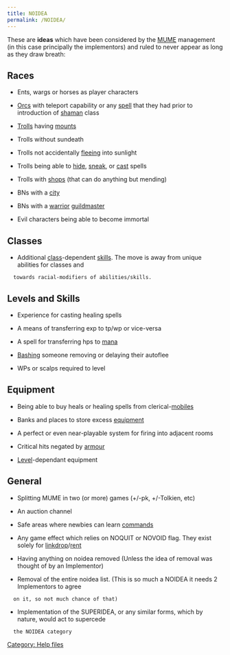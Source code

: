```yaml
---
title: NOIDEA
permalink: /NOIDEA/
---
```


These are **ideas** which have been considered by the
[MUME](MUME "wikilink") management (in this case principally the
implementors) and ruled to never appear as long as they draw breath:

## Races

- Ents, wargs or horses as player characters

<!-- -->

- [Orcs](Orc "wikilink") with teleport capability or any
  [spell](spell "wikilink") that they had prior to introduction of
  [shaman](shaman "wikilink") class

<!-- -->

- [Trolls](Troll "wikilink") having [mounts](mount "wikilink")

<!-- -->

- Trolls without sundeath

<!-- -->

- Trolls not accidentally [fleeing](flee "wikilink") into sunlight

<!-- -->

- Trolls being able to [hide](hide "wikilink"),
  [sneak](sneak "wikilink"), or [cast](cast "wikilink") spells

<!-- -->

- Trolls with [shops](shop "wikilink") (that can do anything but
  mending)

<!-- -->

- BNs with a [city](city "wikilink")

<!-- -->

- BNs with a [warrior](warrior "wikilink")
  [guildmaster](guild "wikilink")

<!-- -->

- Evil characters being able to become immortal

## Classes

- Additional [class](class "wikilink")-dependent
  [skills](skill "wikilink"). The move is away from unique abilities for
  classes and

`  towards racial-modifiers of abilities/skills.`

## Levels and Skills

- Experience for casting healing spells

<!-- -->

- A means of transferring exp to tp/wp or vice-versa

<!-- -->

- A spell for transferring hps to [mana](mana "wikilink")

<!-- -->

- [Bashing](Bash "wikilink") someone removing or delaying their autoflee

<!-- -->

- WPs or scalps required to level

## Equipment

- Being able to buy heals or healing spells from
  clerical-[mobiles](mobile "wikilink")

<!-- -->

- Banks and places to store excess [equipment](equipment "wikilink")

<!-- -->

- A perfect or even near-playable system for firing into adjacent rooms

<!-- -->

- Critical hits negated by [armour](armour "wikilink")

<!-- -->

- [Level](Level "wikilink")-dependant equipment

## General

- Splitting MUME in two (or more) games (+/-pk, +/-Tolkien, etc)

<!-- -->

- An auction channel

<!-- -->

- Safe areas where newbies can learn [commands](commands "wikilink")

<!-- -->

- Any game effect which relies on NOQUIT or NOVOID flag. They exist
  solely for [linkdrop](link "wikilink")/[rent](rent "wikilink")

<!-- -->

- Having anything on noidea removed (Unless the idea of removal was
  thought of by an Implementor)

<!-- -->

- Removal of the entire noidea list. (This is so much a NOIDEA it needs
  2 Implementors to agree

`  on it, so not much chance of that)`

- Implementation of the SUPERIDEA, or any similar forms, which by
  nature, would act to supercede

`  the NOIDEA category`

[Category: Help files](Category:_Help_files "wikilink")